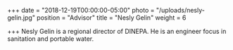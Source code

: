 +++
date = "2018-12-19T00:00:00-05:00"
photo = "/uploads/nesly-gelin.jpg"
position = "Advisor"
title = "Nesly Gelin"
weight = 6

+++
Nesly Gelin is a regional director of DINEPA. He is an engineer focus in sanitation and portable water.